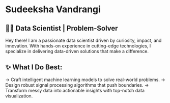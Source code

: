# Sudeeksha Vandrangi
## 👩‍💻 Data Scientist | Problem-Solver

Hey there! I am a passionate data scientist driven by curiosity, impact, and innovation. With hands-on experience in cutting-edge technologies, I specialize in delivering data-driven solutions that make a difference.

## ✨ What I Do Best:

-> Craft intelligent machine learning models to solve real-world problems.
-> Design robust signal processing algorithms that push boundaries.
-> Transform messy data into actionable insights with top-notch data visualization.
